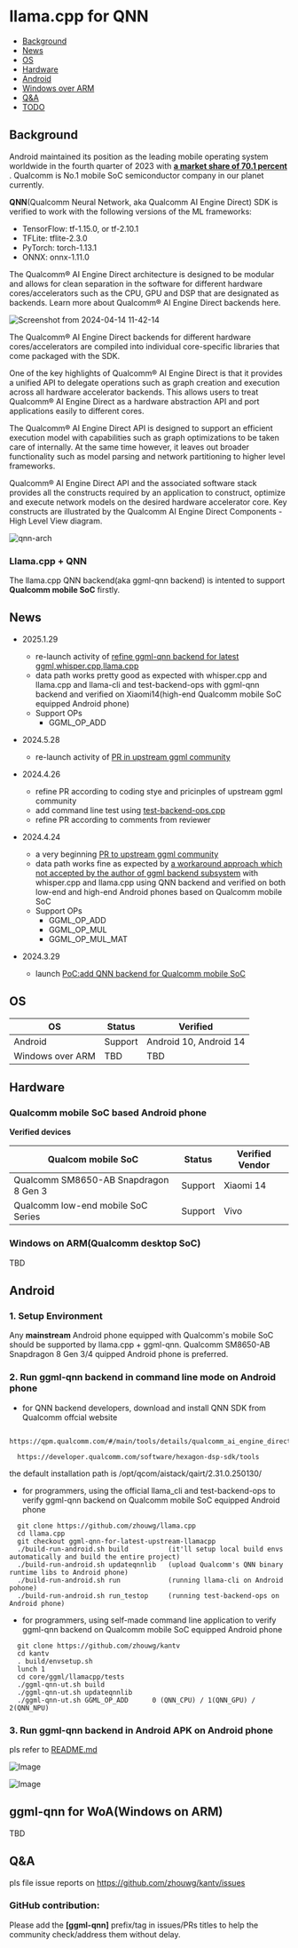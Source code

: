 # llama.cpp for QNN

- [Background](#background)
- [News](#news)
- [OS](#os)
- [Hardware](#hardware)
- [Android](#android)
- [Windows over ARM](#windows)
- [Q&A](#qa)
- [TODO](#todo)

## Background

Android maintained its position as the leading mobile operating system worldwide in the fourth quarter of 2023 with <b><a  href="https://www.statista.com/statistics/272698/global-market-share-held-by-mobile-operating-systems-since-2009/">a market share of 70.1 percent </a></b> . Qualcomm is No.1 mobile SoC semiconductor company in our planet currently.


**QNN**(Qualcomm Neural Network, aka Qualcomm AI Engine Direct) SDK is verified to work with the following versions of the ML frameworks:

<ul>
<li>TensorFlow: tf-1.15.0, or tf-2.10.1 </li>
<li>TFLite: tflite-2.3.0 </li>
<li> PyTorch: torch-1.13.1</li>
<li> ONNX: onnx-1.11.0 </li>
</ul>


The Qualcomm® AI Engine Direct architecture is designed to be modular and allows for clean separation in the software for different hardware cores/accelerators such as the CPU, GPU and DSP that are designated as backends. Learn more about Qualcomm® AI Engine Direct backends here.

![Screenshot from 2024-04-14 11-42-14](https://github.com/zhouwg/kantv/assets/6889919/5d8de93a-7b02-4d6b-8b7f-19d2f829dd4d)

The Qualcomm® AI Engine Direct backends for different hardware cores/accelerators are compiled into individual core-specific libraries that come packaged with the SDK.


One of the key highlights of Qualcomm® AI Engine Direct is that it provides a unified API to delegate operations such as graph creation and execution across all hardware accelerator backends. This allows users to treat Qualcomm® AI Engine Direct as a hardware abstraction API and port applications easily to different cores.


The Qualcomm® AI Engine Direct API is designed to support an efficient execution model with capabilities such as graph optimizations to be taken care of internally. At the same time however, it leaves out broader functionality such as model parsing and network partitioning to higher level frameworks.

Qualcomm® AI Engine Direct API and the associated software stack provides all the constructs required by an application to construct, optimize and execute network models on the desired hardware accelerator core. Key constructs are illustrated by the Qualcomm AI Engine Direct Components - High Level View diagram.


![qnn-arch](https://github.com/zhouwg/kantv/assets/6889919/4f4881a6-9a91-4477-aeb2-193591375d75)



### Llama.cpp + QNN

The llama.cpp QNN backend(aka ggml-qnn backend) is intented to support **Qualcomm mobile SoC** firstly.


## News

- 2025.1.29
  - re-launch activity of <a href="https://github.com/zhouwg/kantv/issues/246">refine ggml-qnn backend for latest ggml,whisper.cpp,llama.cpp</a></b>
  - data path works pretty good as expected with whisper.cpp and llama.cpp and llama-cli and test-backend-ops with ggml-qnn backend and verified on Xiaomi14(high-end Qualcomm mobile SoC equipped Android phone)
  - Support OPs
    - GGML_OP_ADD

- 2024.5.28
  - re-launch activity of <a href="https://github.com/ggerganov/llama.cpp/pull/6869">PR in upstream ggml community</a>

- 2024.4.26
  - refine PR according to coding stye and pricinples of upstream ggml community
  - add command line test using <a href="https://github.com/ggerganov/llama.cpp/blob/master/tests/test-backend-ops.cpp">test-backend-ops.cpp</a>
  - refine PR according to comments from reviewer

- 2024.4.24
  - a very beginning <a href="https://github.com/ggerganov/llama.cpp/pull/6869">PR to upstream ggml community</a>
  - data path works fine as expected by <a href="https://github.com/ggerganov/llama.cpp/pull/7641">a workaround approach which not accepted by the author of ggml backend subsystem</a> with whisper.cpp and llama.cpp using QNN backend and verified on both low-end and high-end Android phones based on Qualcomm mobile SoC
  - Support OPs
    - GGML_OP_ADD
    - GGML_OP_MUL
    - GGML_OP_MUL_MAT

- 2024.3.29
  - launch <a href="https://github.com/zhouwg/kantv/issues/121">PoC:add QNN backend for Qualcomm mobile SoC</a>

## OS

| OS                | Status  | Verified                           |
|-------------------|---------|------------------------------------|
| Android           | Support | Android 10, Android 14             |
| Windows over ARM  | TBD     | TBD                                |


## Hardware

### Qualcomm mobile SoC based Android phone

**Verified devices**

| Qualcom mobile SoC                      | Status  | Verified Vendor                       |
|-----------------------------------------|---------|---------------------------------------|
| Qualcomm SM8650-AB Snapdragon 8 Gen 3   | Support | Xiaomi 14                             |
| Qualcomm low-end mobile SoC Series      | Support | Vivo                                  |

### Windows on ARM(Qualcomm desktop SoC)

TBD

## Android

### 1. Setup Environment

Any **mainstream** Android phone equipped with Qualcomm's mobile SoC should be supported by llama.cpp + ggml-qnn. Qualcomm SM8650-AB Snapdragon 8 Gen 3/4 quipped Android phone is preferred.

### 2. Run ggml-qnn backend in command line mode on Android phone

- for QNN backend developers, download and install QNN SDK from Qualcomm offcial website

```
  https://qpm.qualcomm.com/#/main/tools/details/qualcomm_ai_engine_direct

  https://developer.qualcomm.com/software/hexagon-dsp-sdk/tools

```

  the default installation path is /opt/qcom/aistack/qairt/2.31.0.250130/


- for programmers, using the official llama_cli and test-backend-ops to verify ggml-qnn backend on Qualcomm mobile SoC equipped Android phone

```
  git clone https://github.com/zhouwg/llama.cpp
  cd llama.cpp
  git checkout ggml-qnn-for-latest-upstream-llamacpp
  ./build-run-android.sh build          (it'll setup local build envs automatically and build the entire project)
  ./build-run-android.sh updateqnnlib   (upload Qualcomm's QNN binary runtime libs to Android phone)
  ./build-run-android.sh run            (running llama-cli on Android pohone)
  ./build-run-android.sh run_testop     (running test-backend-ops on Android phone)

```

- for programmers, using self-made command line application to verify ggml-qnn backend on Qualcomm mobile SoC equipped Android phone

```
  git clone https://github.com/zhouwg/kantv
  cd kantv
  . build/envsetup.sh
  lunch 1
  cd core/ggml/llamacpp/tests
  ./ggml-qnn-ut.sh build
  ./ggml-qnn-ut.sh updateqnnlib
  ./ggml-qnn-ut.sh GGML_OP_ADD      0 (QNN_CPU) / 1(QNN_GPU) / 2(QNN_NPU)

```

### 3. Run ggml-qnn backend in Android APK on Android phone

pls refer to <a href="./README.md">README.md</a>


![Image](https://github.com/user-attachments/assets/7c46a952-5d0a-4735-9d74-0bb0b4198b12)

![Image](https://github.com/user-attachments/assets/d93b3a64-6161-43fb-8d61-215ef4a68cfb)


## ggml-qnn for WoA(Windows on ARM)

TBD

## Q&A

pls file issue reports on https://github.com/zhouwg/kantv/issues

### **GitHub contribution**:
Please add the **[ggml-qnn]** prefix/tag in issues/PRs titles to help the community check/address them without delay.
